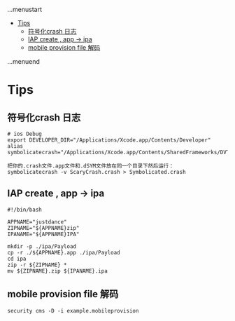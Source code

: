 ...menustart

 - [Tips](#a0d4cc0f54602c3f247c72f15a7d2dbf)
	 - [符号化crash 日志](#f3339d94a6bf27a7a019412ed2bd3ba9)
	 - [IAP create , app -> ipa](#baf92b6a6a0ac6be9b16cf0d77c0a8c4)
	 - [mobile provision file 解码](#4b90af20d825ac9eb566c44390737682)

...menuend


<h2 id="a0d4cc0f54602c3f247c72f15a7d2dbf"></h2>

# Tips

<h2 id="f3339d94a6bf27a7a019412ed2bd3ba9"></h2>

## 符号化crash 日志

```shell
# ios Debug
export DEVELOPER_DIR="/Applications/Xcode.app/Contents/Developer"
alias symbolicatecrash="/Applications/Xcode.app/Contents/SharedFrameworks/DVTFoundation.framework/Versions/A/Resources/symbolicatecrash"

把你的.crash文件.app文件和.dSYM文件放在同一个目录下然后运行：
symbolicatecrash -v ScaryCrash.crash > Symbolicated.crash
```

<h2 id="baf92b6a6a0ac6be9b16cf0d77c0a8c4"></h2>

## IAP create , app -> ipa

```shell
#!/bin/bash  

APPNAME="justdance"  
ZIPNAME="${APPNAME}zip" 
IPANAME="${APPNAME}IPA" 
  
mkdir -p ./ipa/Payload  
cp -r ./${APPNAME}.app ./ipa/Payload  
cd ipa  
zip -r ${ZIPNAME} *  
mv ${ZIPNAME}.zip ${IPANAME}.ipa  
```

<h2 id="4b90af20d825ac9eb566c44390737682"></h2>

## mobile provision file 解码

```
security cms -D -i example.mobileprovision
```

